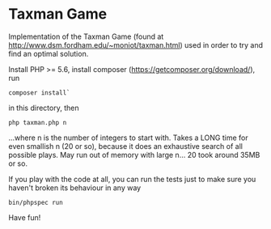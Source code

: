 Taxman Game
===========

Implementation of the Taxman Game (found at <http://www.dsm.fordham.edu/~moniot/taxman.html>) used in order to try and
find an optimal solution.

Install PHP >= 5.6, install composer (<https://getcomposer.org/download/>), run

    composer install`

in this directory, then

    php taxman.php n

...where n is the number of integers to start with. Takes a LONG time for even smallish n (20 or so), because it does an
exhaustive search of all possible plays. May run out of memory with large n... 20 took around 35MB or so.

If you play with the code at all, you can run the tests just to make sure you haven't broken its behaviour in any way

    bin/phpspec run

Have fun!
